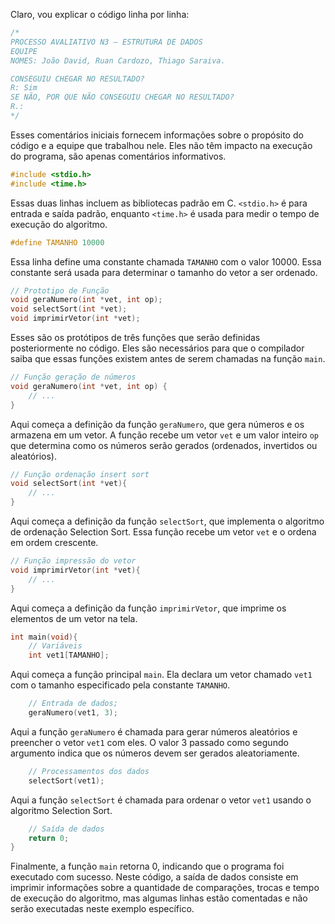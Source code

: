 Claro, vou explicar o código linha por linha:

```c
/*
PROCESSO AVALIATIVO N3 – ESTRUTURA DE DADOS
EQUIPE
NOMES: João David, Ruan Cardozo, Thiago Saraiva.

CONSEGUIU CHEGAR NO RESULTADO?
R: Sim
SE NÃO, POR QUE NÃO CONSEGUIU CHEGAR NO RESULTADO?
R.:
*/
```
Esses comentários iniciais fornecem informações sobre o propósito do código e a equipe que trabalhou nele. Eles não têm impacto na execução do programa, são apenas comentários informativos.

```c
#include <stdio.h>
#include <time.h>
```
Essas duas linhas incluem as bibliotecas padrão em C. `<stdio.h>` é para entrada e saída padrão, enquanto `<time.h>` é usada para medir o tempo de execução do algoritmo.

```c
#define TAMANHO 10000
```
Essa linha define uma constante chamada `TAMANHO` com o valor 10000. Essa constante será usada para determinar o tamanho do vetor a ser ordenado.

```c
// Prototipo de Função
void geraNumero(int *vet, int op);
void selectSort(int *vet);
void imprimirVetor(int *vet);
```
Esses são os protótipos de três funções que serão definidas posteriormente no código. Eles são necessários para que o compilador saiba que essas funções existem antes de serem chamadas na função `main`.

```c
// Função geração de números
void geraNumero(int *vet, int op) {
    // ...
}
```
Aqui começa a definição da função `geraNumero`, que gera números e os armazena em um vetor. A função recebe um vetor `vet` e um valor inteiro `op` que determina como os números serão gerados (ordenados, invertidos ou aleatórios).

```c
// Função ordenação insert sort
void selectSort(int *vet){
    // ...
}
```
Aqui começa a definição da função `selectSort`, que implementa o algoritmo de ordenação Selection Sort. Essa função recebe um vetor `vet` e o ordena em ordem crescente.

```c
// Função impressão do vetor
void imprimirVetor(int *vet){
    // ...
}
```
Aqui começa a definição da função `imprimirVetor`, que imprime os elementos de um vetor na tela.

```c
int main(void){
    // Variáveis
    int vet1[TAMANHO];
```
Aqui começa a função principal `main`. Ela declara um vetor chamado `vet1` com o tamanho especificado pela constante `TAMANHO`.

```c
    // Entrada de dados;
    geraNumero(vet1, 3);
```
Aqui a função `geraNumero` é chamada para gerar números aleatórios e preencher o vetor `vet1` com eles. O valor 3 passado como segundo argumento indica que os números devem ser gerados aleatoriamente.

```c
    // Processamentos dos dados
    selectSort(vet1);
```
Aqui a função `selectSort` é chamada para ordenar o vetor `vet1` usando o algoritmo Selection Sort.

```c
    // Saída de dados
    return 0;
}
```
Finalmente, a função `main` retorna 0, indicando que o programa foi executado com sucesso. Neste código, a saída de dados consiste em imprimir informações sobre a quantidade de comparações, trocas e tempo de execução do algoritmo, mas algumas linhas estão comentadas e não serão executadas neste exemplo específico.
